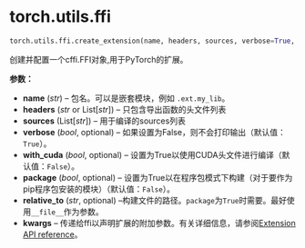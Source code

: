 # torch.utils.ffi
```python
torch.utils.ffi.create_extension(name, headers, sources, verbose=True, with_cuda=False, package=False, relative_to='.', **kwargs)
```
创建并配置一个cffi.FFI对象,用于PyTorch的扩展。

**参数：**

- **name** (*str*) – 包名。可以是嵌套模块，例如 `.ext.my_lib`。
- **headers** (*str* or List[*str*]) – 只包含导出函数的头文件列表
- **sources** (List[*str*]) – 用于编译的sources列表
- **verbose** (*bool*, optional) – 如果设置为False，则不会打印输出（默认值：`True`）。
- **with_cuda** (*bool*, optional) – 设置为True以使用CUDA头文件进行编译（默认值：`False`）。
- **package** (*bool*, optional) – 设置为True以在程序包模式下构建（对于要作为pip程序包安装的模块）（默认值：`False`）。
- **relative_to** (*str*, optional) –构建文件的路径。`package`为`True`时需要。最好使用`__file__`作为参数。
- **kwargs** – 传递给ffi以声明扩展的附加参数。有关详细信息，请参阅[Extension API reference](https://docs.python.org/3/distutils/apiref.html#distutils.core.Extension)。
